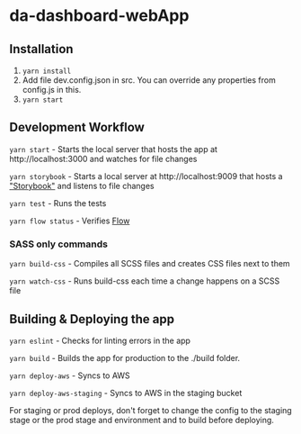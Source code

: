 # da-dashboard-webApp

## Installation

1. `yarn install`
2. Add file dev.config.json in src. You can override any properties from config.js in this.
3. `yarn start`

## Development Workflow

`yarn start` - Starts the local server that hosts the app at http://localhost:3000 and watches for file changes

`yarn storybook` - Starts a local server at http://localhost:9009 that hosts a ["Storybook"](https://github.com/storybooks/storybook) and listens to file changes

`yarn test` - Runs the tests

`yarn flow status` - Verifies [Flow](https://flow.org/en/docs/frameworks/react/)

### SASS only commands

`yarn build-css` - Compiles all SCSS files and creates CSS files next to them

`yarn watch-css` - Runs build-css each time a change happens on a SCSS file

## Building & Deploying the app

`yarn eslint` - Checks for linting errors in the app

`yarn build` - Builds the app for production to the ./build folder.

`yarn deploy-aws` - Syncs to AWS

`yarn deploy-aws-staging` - Syncs to AWS in the staging bucket

For staging or prod deploys, don't forget to change the config to the staging stage or the prod stage and environment and to build before deploying.
